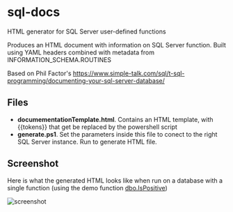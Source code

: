 # sql-docs
HTML generator for SQL Server user-defined functions

Produces an HTML document with information on SQL Server function. Built using YAML headers combined with metadata from INFORMATION_SCHEMA.ROUTINES

Based on Phil Factor's https://www.simple-talk.com/sql/t-sql-programming/documenting-your-sql-server-database/

## Files 
- **documementationTemplate.html**. Contains an HTML template, with {{tokens}} that get be replaced by the powershell script
- **generate.ps1**. Set the parameters inside this file to conect to the right SQL Server instance. Run to generate HTML file. 
 
## Screenshot
Here is what the generated HTML looks like when run on a database with a single function (using the demo function [dbo.IsPositive](https://raw.githubusercontent.com/HotQuant/sql-docs/master/FunctionForDemoPurposes_fnIsPositive.sql))

![screenshot](https://raw.githubusercontent.com/HotQuant/sql-docs/master/screenshot.png)
